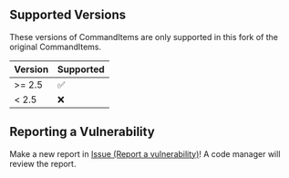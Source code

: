 ## Supported Versions

These versions of CommandItems are only supported in this fork of the original CommandItems.

| Version | Supported          |
| ------- | ------------------ |
| >= 2.5  | :white_check_mark: |
| < 2.5   | :x:                |

## Reporting a Vulnerability

Make a new report in [Issue (Report a vulnerability)](https://github.com/Relaxing9/CommandItems/security/advisories/new)!
A code manager will review the report.
